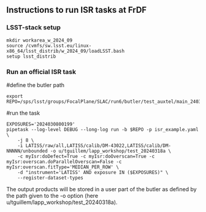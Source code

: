 ## Instructions to run ISR tasks at FrDF

### LSST-stack setup
```
mkdir workarea_w_2024_09
source /cvmfs/sw.lsst.eu/linux-x86_64/lsst_distrib/w_2024_09/loadLSST.bash
setup lsst_distrib
```

### Run an official ISR task
#define the butler path
```
export REPO=/sps/lsst/groups/FocalPlane/SLAC/run6/butler/test_auxtel/main_240311
```

#run the task
```
EXPOSURES='2024030800199'
pipetask --log-level DEBUG --long-log run -b $REPO -p isr_example.yaml \
    -j 8 \
    -i LATISS/raw/all,LATISS/calib/DM-43022,LATISS/calib/DM-NNNNN/unbounded -o u/tguillem/lapp_workshop/test_20240318a \
    -c myIsr:doDefect=True -c myIsr:doOverscan=True -c myIsr:overscan.doParallelOverscan=False -c myIsr:overscan.fitType='MEDIAN_PER_ROW' \
    -d "instrument='LATISS' AND exposure IN ($EXPOSURES)" \
    --register-dataset-types
```

The output products will be stored in a user part of the butler as defined by the path given to the \-o option (here u/tguillem/lapp_workshop/test_20240318a).

